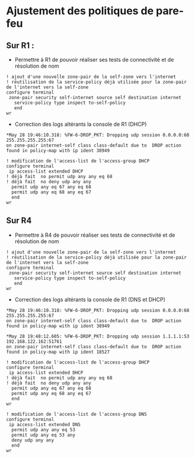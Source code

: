 # Ajustement des politiques de pare-feu

## Sur R1 :
- Permettre à R1 de pouvoir réaliser ses tests de connectivité et de résolution de nom
```
! ajout d'une nouvelle zone-pair de la self-zone vers l'internet
! réutilisation de la service-policy déjà utilisée pour la zone-pair de l'internet vers la self-zone
configure terminal
 zone-pair security self-internet source self destination internet
   service-policy type inspect to-self-policy
   end
wr
```
- Correction des logs altérants la console de R1 (DHCP)
```
*May 28 19:46:10.318: %FW-6-DROP_PKT: Dropping udp session 0.0.0.0:68 255.255.255.255:67 
on zone-pair internet-self class class-default due to  DROP action found in policy-map with ip ident 38949
```
```
! modification de l'access-list de l'access-group DHCP
configure terminal
 ip access-list extended DHCP
! déjà fait  no permit udp any any eq 68
! déjà fait  no deny udp any any
  permit udp any eq 67 any eq 68
  permit udp any eq 68 any eq 67
  end
wr
```

## Sur R4
- Permettre à R4 de pouvoir réaliser ses tests de connectivité et de résolution de nom
```
! ajout d'une nouvelle zone-pair de la self-zone vers l'internet
! réutilisation de la service-policy déjà utilisée pour la zone-pair de l'internet vers la self-zone
configure terminal
 zone-pair security self-internet source self destination internet
   service-policy type inspect to-self-policy
   end
wr
```
- Correction des logs altérants la console de R1 (DNS et DHCP)
```
*May 28 19:46:10.318: %FW-6-DROP_PKT: Dropping udp session 0.0.0.0:68 255.255.255.255:67 
on zone-pair internet-self class class-default due to  DROP action found in policy-map with ip ident 38949
```
```
*May 28 19:48:12.605: %FW-6-DROP_PKT: Dropping udp session 1.1.1.1:53 192.168.122.162:51761 
on zone-pair internet-self class class-default due to  DROP action found in policy-map with ip ident 18527
```
```
! modification de l'access-list de l'access-group DHCP
configure terminal
 ip access-list extended DHCP
! déjà fait  no permit udp any any eq 68
! déjà fait  no deny udp any any
  permit udp any eq 67 any eq 68
  permit udp any eq 68 any eq 67
  end
wr
```
```
! modification de l'access-list de l'access-group DNS
configure terminal
 ip access-list extended DNS
  permit udp any any eq 53
  permit udp any eq 53 any
  deny udp any any
  end
wr
```

